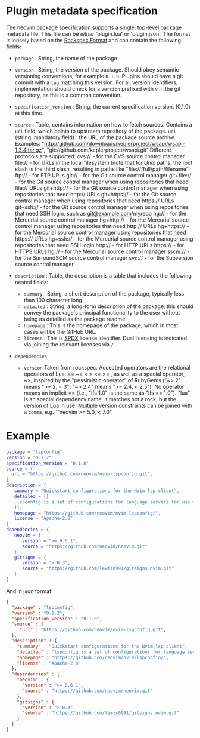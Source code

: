 # Plugin metadata specification

The neovim package specification supports a single, top-level package metadata file. This file can be *either* 'plugin.lua' or 'plugin.json'. The format is loosely based on the [Rockspec Format](https://github.com/luarocks/luarocks/wiki/Rockspec-format) and can contain the following fields:

* `package` : String, the name of the package

* `version` : String, the version of the package. Should obey semantic versioning conventions, for example `0.1.0`. Plugins should have a git commit with a `tag` matching this version. For all version identifiers, implementation should check for a `version` prefixed with `v` in the git repository, as this is a common convention.

* `specification_version` : String, the current specification version. (0.1.0) at this time.

* `source` : Table, contains information on how to fetch sources. Contains a `url` field, which points to upstream repository of the package.
    `url` (string, mandatory field) : the URL of the package source archive. Examples: "http://github.com/downloads/keplerproject/wsapi/wsapi-1.3.4.tar.gz", "git://github.com/keplerproject/wsapi.git".Different protocols are supported:
        cvs:// - for the CVS source control manager
        file:// - for URLs in the local filesystem (note that for Unix paths, the root slash is the third slash, resulting in paths like &quot;file&#58;///full/path/filename&quot;
        ftp:// - for FTP URLs
        git:// - for the Git source control manager
        git+file:// - for the Git source control manager when using repositories that need file:// URLs
        git+http:// - for the Git source control manager when using repositories that need http:// URLs
        git+https:// - for the Git source control manager when using repositories that need https:// URLs
        git+ssh:// - for the Git source control manager when using repositories that need SSH login, such as git@example.com/myrepo
        hg:// - for the Mercurial source control manager
        hg+http:// - for the Mercurial source control manager using repositories that need http:// URLs
        hg+https:// - for the Mercurial source control manager using repositories that need https:// URLs
        hg+ssh:// - for the Mercurial source control manager using repositories that need SSH login
        http:// - for HTTP URLs
        https:// - for HTTPS URLs
        hg:// - for the Mercurial source control manager
        sscm:// - for the SurroundSCM source control manager
        svn:// - for the Subversion source control manager


* `description` : Table, the description is a table that includes the following nested fields:
	* `summary` : String, a short description of the package, typically less than 100 character long.
	* `detailed` : String, a long-form description of the package, this should convey the package's principal functionality to the user without being as detailed as the package readme.
	* `homepage` : This is the homepage of the package, which in most cases will be the GitHub URL.
	* `license` : This is [SPDX](https://spdx.org/licenses/) license identifier. Dual licensing is indicated via joining the relevant licenses via `/`.

* `dependencies`
  * `version` Taken from rockspec. Accepted operators are the relational operators of Lua: == \~= < > <= >= , as well as a special operator, \~>, inspired by the "pessimistic operator" of RubyGems ("\~> 2" means ">= 2, < 3"; "~> 2.4" means ">= 2.4, < 2.5"). No operator means an implicit == (i.e., "lfs 1.0" is the same as "lfs == 1.0"). "lua" is an special dependency name; it matches not a rock, but the version of Lua in use. Multiple version constraints can be joined with a `comma`, e.g. `"neovim >= 5.0, < 7.0".

# Example

```lua
package = "lspconfig"
version = "0.1.2"
specification_version = "0.1.0"
source = {
  url = "https://github.com/neovim/nvim-lspconfig.git",
}
description = {
   summary = "Quickstart configurations for the Nvim-lsp client",
   detailed = [[
   	lspconfig is a set of configurations for language servers for use with Neovim's built-in language server client. Lspconfig handles configuring, launching, and attaching language servers.
   ]],
   homepage = "https://github.com/neovim/nvim-lspconfig/", 
   license = "Apache-2.0" 
}
dependencies = {
   neovim = {
      version = ">= 0.6.1",
      source = "https://github.com/neovim/neovim.git"
   },
   gitsigns = {
      version = "> 0.3",
      source = "https://github.com/lewis6991/gitsigns.nvim.git"
   }
}
```

And in json format
```json
{
  "package" : "lspconfig",
  "version" : "0.1.2",
  "specification_version" : "0.1.0",
  "source" : {
     "url" : "https://github.com/neovim/nvim-lspconfig.git",
  },
  "description" : {
    "summary" : "Quickstart configurations for the Nvim-lsp client",
    "detailed" : "lspconfig is a set of configurations for language servers for use with Neovim's built-in language server client. Lspconfig handles configuring, launching, and attaching language servers",
    "homepage" : "https://github.com/neovim/nvim-lspconfig/", 
    "license" : "Apache-2.0" 
  },
  "dependencies" : {
    "neovim" : {
      "version" : ">= 0.6.1",
      "source" : "https://github.com/neovim/neovim.git"
    },
    "gitsigns" : {
      "version" : "> 0.3",
      "source" : "https://github.com/lewis6991/gitsigns.nvim.git"
    }
  }
}
```
